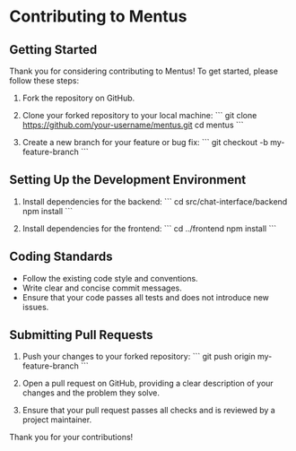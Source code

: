 # Contributing to Mentus

## Getting Started

Thank you for considering contributing to Mentus! To get started, please follow these steps:

1. Fork the repository on GitHub.

2. Clone your forked repository to your local machine:
   \`\`\`
   git clone https://github.com/your-username/mentus.git
   cd mentus
   \`\`\`

3. Create a new branch for your feature or bug fix:
   \`\`\`
   git checkout -b my-feature-branch
   \`\`\`

## Setting Up the Development Environment

1. Install dependencies for the backend:
   \`\`\`
   cd src/chat-interface/backend
   npm install
   \`\`\`

2. Install dependencies for the frontend:
   \`\`\`
   cd ../frontend
   npm install
   \`\`\`

## Coding Standards

- Follow the existing code style and conventions.
- Write clear and concise commit messages.
- Ensure that your code passes all tests and does not introduce new issues.

## Submitting Pull Requests

1. Push your changes to your forked repository:
   \`\`\`
   git push origin my-feature-branch
   \`\`\`

2. Open a pull request on GitHub, providing a clear description of your changes and the problem they solve.

3. Ensure that your pull request passes all checks and is reviewed by a project maintainer.

Thank you for your contributions!
